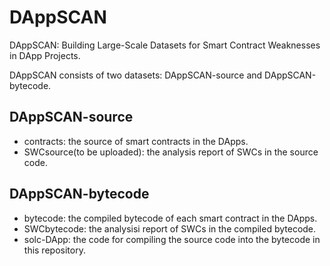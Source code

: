 # DAppSCAN
DAppSCAN: Building Large-Scale Datasets for Smart Contract Weaknesses in DApp Projects.

DAppSCAN consists of two datasets: DAppSCAN-source and DAppSCAN-bytecode.

## DAppSCAN-source
- contracts: the source of smart contracts in the DApps.
- SWCsource(to be uploaded): the analysis report of SWCs in the source code.
## DAppSCAN-bytecode
- bytecode: the compiled bytecode of each smart contract in the DApps.
- SWCbytecode: the analysisi report of SWCs in the compiled bytecode.
- solc-DApp: the code for compiling the source code into the bytecode in this repository.
